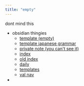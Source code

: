 ```yaml
---
title: "empty"
---
```


dont mind this

- obsidian thingies
  - [template (empty)](templates/post.md)
  - [template japanese grammar](templates/newGrammar.md)
  - [private note (you can't see it)](private/private-note.md)
  - [index](_index.md)
  - [old index](notes/archive/_indexOld.md)
  - [daily]()
  - [templates](templates/daily.md)
  - [val nav](private/val/navigation.md)
-
